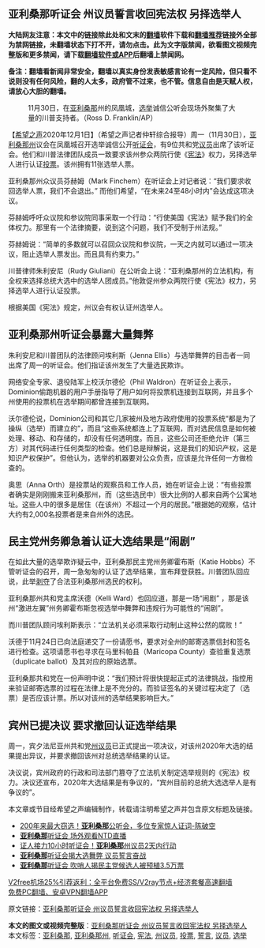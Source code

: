  <h2>亚利桑那听证会 州议员誓言收回宪法权 另择选举人</h2> <p class="notice"><b>大陆网友注意：本文中的链接除此处和文末的<a href="https://github.com/bannedbook/fanqiang" >翻墙</a>软件下载和<a href="https://github.com/killgcd/justmysocks/blob/master/README.md">翻墙推荐</a>链接外全部为禁网链接，未翻墙状态下打不开，请勿点击。此为文字版禁闻，欲看图文视频完整版和更多禁闻，请下载<a href="https://github.com/bannedbook/fanqiang">翻墙软件或APP</a>后翻墙上禁闻网。</p><p>备注：翻墙看新闻非常安全，翻墙以真实身份发表敏感言论有一定风险，但只看不说则没有任何风险，翻的人太多，政府管不过来，也不管。信息自由是天赋人权，请放心大胆的翻墙。</b></p>  <div class="entry"> <figure><figcaption>11月30日，在<a href="https://www.bannedbook.org/bnews/tag/%e4%ba%9a%e5%88%a9%e6%a1%91%e9%82%a3/" class="st_tag internal_tag" rel="tag" title="标签 亚利桑那 下的日志">亚利桑那</a>州的凤凰城，<a href="https://www.bannedbook.org/bnews/tag/%e9%80%89%e4%b8%be/" class="st_tag internal_tag" rel="tag" title="标签 选举 下的日志">选举</a>诚信公听会现场外聚集了大量的川普支持者。（Ross D. Franklin/AP）</figcaption></figure> <p>【<span class='wp_keywordlink_affiliate'><a href="https://www.soundofhope.org" title="希望之声" target="_blank">希望之声</a></span>2020年12月1日】（希望之声记者仲轩综合报导）周一（11月30日），<a href="https://www.bannedbook.org/bnews/tag/%E4%BA%9A%E5%88%A9%E6%A1%91%E9%82%A3%E5%B7%9E/" class="st_tag internal_tag" rel="tag" title="标签 亚利桑那州 下的日志">亚利桑那州</a>议会在凤凰城召开选举诚信公开<a href="https://www.bannedbook.org/bnews/tag/%e5%90%ac%e8%af%81%e4%bc%9a/" class="st_tag internal_tag" rel="tag" title="标签 听证会 下的日志">听证会</a>，有9位共和党<a href="https://www.bannedbook.org/bnews/tag/%e8%ae%ae%e5%91%98/" class="st_tag internal_tag" rel="tag" title="标签 议员 下的日志">议员</a>出席了该听证会。他们和川普法律团队成员一致要求该州参众两院行使《<a href="https://www.bannedbook.org/bnews/tag/%e5%ae%aa%e6%b3%95/" class="st_tag internal_tag" rel="tag" title="标签 宪法 下的日志">宪法</a>》权力，另择选举人进行认证<a href="https://www.bannedbook.org/bnews/tag/%E6%8A%95%E7%A5%A8/" class="st_tag internal_tag" rel="tag" title="标签 投票 下的日志">投票</a>。该州拥有11张选举人票。</p> <p>亚利桑那州众议员芬赫姆（Mark Finchem）在听证会上对记者说：“我们要求收回选举人票，我们不会退出。” 而他们希望，“在未来24至48小时内”会达成这项决议。</p> <p>芬赫姆呼吁众议院和参议院同事采取一个行动：“行使美国《宪法》赋予我们的全体权力。那里有一个法律摘要，说到这个问题，我们不受制于州法规。”</p> <p>芬赫姆说：“简单的多数就可以召回众议院和参议院，一天之内就可以通过一项决议，阻止选举人票发出。而且具有约束力。”</p>  <p>川普律师朱利安尼（Rudy Giuliani）在公听会上说：“亚利桑那州的立法机构，有全权来选择总统大选中的选举人团成员。”他敦促州参众两院行使《宪法》权力，另择选举人进行认证投票。</p> <p>根据美国《宪法》规定，州议会有权认证州选举人。</p> <h2>亚利桑那州听证会暴露大量舞弊</h2> <p>朱利安尼和川普团队的法律顾问埃利斯（Jenna Ellis）与选举舞弊的目击者一同出席了周一的听证会。他们指证该州发生了大量选民欺诈。</p> <p>网络安全专家、退役陆军上校沃尔德伦（Phil Waldron）在听证会上表示，Dominion偷跑机器的用户手册指导了用户如何将投票机连接到互联网，并且多个州使用的投票机在选举期间都曾连接到互联网。</p>  <p>沃尔德伦说，Dominion公司和其它几家被州及地方政府使用的投票系统“都是为了操纵（选举）而建立的”，而且“这些系统都连上了互联网，而对选民信息是如何被处理、移动、和存储的，却没有任何透明度。而且，这些公司还拒绝允许（第三方）对其代码进行任何类型的检查。他们总是辩解说，这是我们的知识产权，这是知识产权保护”。但他认为，选举的机器要对公众负责，应该是允许任何一方做检查的。</p> <p>奥思（Anna Orth）是投票站的观察员和工作人员，她在听证会上说：“有些投票者确实是刚刚搬来亚利桑那州，而（这些选民中）很大比例的人都来自两个公寓地址。这些人中的很多是居住（在该州）不超过一个月的居民。”根据她的观察，估计大约有2,000名投票者是来自州外的选民。</p> <h2>民主党州务卿急着认证大选结果是“闹剧”</h2> <p>在如此大量的选举欺诈疑云中，亚利桑那民主党州务卿霍布斯（Katie Hobbs）不管听证会的召开，周一急匆匆的认证了选举结果，宣布拜登获胜。川普团队回应说，此举<span class='wp_keywordlink'><a href="https://www.bannedbook.org/forum2/topic21.html" title="《剥夺》 黄建民 著" target="_blank">剥夺</a></span>了合法亚利桑那州选民的权利。</p> <p>亚利桑那州共和党主席沃德（Kelli Ward）也回应道，那是一场“闹剧” ，那是该州“激进左翼”州务卿霍布斯忽视选举中舞弊和违规行为可能性的“闹剧”。</p>  <p>而川普团队顾问埃利斯表示：“立法机关必须采取行动制止这种公然的腐败！”</p> <p>沃德于11月24日已向法庭递交了一份请愿书，要求对全州的邮寄选票信封和签名进行检查。这项请愿书也寻求在马里科帕县（Maricopa County）查验重复选票（duplicate ballot）及其对应的原始选票。</p> <p>亚利桑那共和党在一份声明中说：“我们预计将很快提起正式的法律挑战，指控用来验证邮寄选票的过程在法律上是不充分的。而验证签名的关键过程决定了（选票）是否应该计票。所以对该州的选举结果影响巨大。”</p> <h2>宾州已提决议 要求撤回认证选举结果</h2> <p>周一，宾夕法尼亚州共和党<a href="https://www.bannedbook.org/bnews/tag/%e5%b7%9e%e8%ae%ae%e5%91%98/" class="st_tag internal_tag" rel="tag" title="标签 州议员 下的日志">州议员</a>已正式提出一项决议，对该州2020年大选的结果提出异议，并要求撤回该州对总统选举结果的认证。</p>  <p>决议说，宾州政府的行政和司法部门篡夺了立法机关制定选举规则的《宪法》权力。决议还宣布，2020年大选结果是有争议的，“宾州目前的总统大选选举人是有争议的”。</p> <p>本文章或节目经希望之声编辑制作，转载请注明希望之声并包含原文标题及链接。</p> <ul class='op-related-articles' title='相关阅读'> <li><a href='https://www.bannedbook.org/bnews/taiwannews/20201201/1440360.html' target='_blank'>200年来最大窃选！<b>亚利桑那</b>公听会，多位专家惊人证词-陈破空</a></li> <li><a href='https://www.bannedbook.org/bnews/bannedvideo/20201201/1440356.html' target='_blank'><b>亚利桑那</b>听证会 场外观看NTD直播</a></li> <li><a href='https://www.bannedbook.org/bnews/taiwannews/20201201/1440350.html' target='_blank'>证人接力10小时听证会！<b>亚利桑那</b>州议员2天内行动</a></li> <li><a href='https://www.bannedbook.org/bnews/ssgc/20201201/1440335.html' target='_blank'><b>亚利桑那</b>听证会揭大选舞弊 议员誓言奋战</a></li> <li><a href='https://www.bannedbook.org/bnews/comments/20201201/1440330.html' target='_blank'><b>亚利桑那</b>听证会 吹哨人揭民主党候选人被预植3.5万票</a></li> </ul> <p class="texttj"> <a href="https://www.bannedbook.org/forum23/topic22702.html" target="_blank">V2free机场25%引荐返利：全平台免费SS/V2ray节点+经济套餐高速翻墙</a><br/> <a href="https://github.com/bannedbook/fanqiang/wiki/%E7%A6%81%E9%97%BB%E7%BD%91%E5%AE%89%E5%8D%93%E7%BF%BB%E5%A2%99%E6%96%B0%E9%97%BBAPP" target="_blank">免费PC翻墙、安卓VPN翻墙APP</a></p><p>原文链接：<a class="src_link"  href="https://www.soundofhope.org/post/448888" target="_blank">亚利桑那听证会 州议员誓言收回宪法权 另择选举人</a></p><a name='sharetosocial'></a>       <div><b>本文的图文或视频完整版</b>：<a href='https://www.bannedbook.org/bnews/comments/20201202/1440385.html'>亚利桑那听证会 州议员誓言收回宪法权 另择选举人</a></div>  </div><!--END ENTRY--> <div class="postfooter"> <div>本文标签：<a href="https://www.bannedbook.org/bnews/tag/%e4%ba%9a%e5%88%a9%e6%a1%91%e9%82%a3/" rel="tag">亚利桑那</a>, <a href="https://www.bannedbook.org/bnews/tag/%E4%BA%9A%E5%88%A9%E6%A1%91%E9%82%A3%E5%B7%9E/" rel="tag">亚利桑那州</a>, <a href="https://www.bannedbook.org/bnews/tag/%e5%90%ac%e8%af%81%e4%bc%9a/" rel="tag">听证会</a>, <a href="https://www.bannedbook.org/bnews/tag/%e5%ae%aa%e6%b3%95/" rel="tag">宪法</a>, <a href="https://www.bannedbook.org/bnews/tag/%e5%b7%9e%e8%ae%ae%e5%91%98/" rel="tag">州议员</a>, <a href="https://www.bannedbook.org/bnews/tag/%E6%8A%95%E7%A5%A8/" rel="tag">投票</a>, <a href="https://www.bannedbook.org/bnews/tag/%E8%AA%93%E8%A8%80/" rel="tag">誓言</a>, <a href="https://www.bannedbook.org/bnews/tag/%e8%ae%ae%e5%91%98/" rel="tag">议员</a>, <a href="https://www.bannedbook.org/bnews/tag/%e9%80%89%e4%b8%be/" rel="tag">选举</a></div>  </div><!--END POSTFOOTER--> 